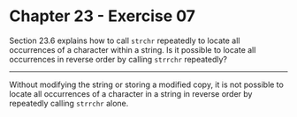 # Chapter 23 - Exercise 07 

Section 23.6 explains how to call `strchr` repeatedly to locate all occurrences of a character within a string. Is it possible to locate all occurrences in reverse order by calling `strrchr` repeatedly?

---

Without modifying the string or storing a modified copy, it is not possible to locate all occurrences of a character in a string in reverse order by repeatedly calling `strrchr` alone.
